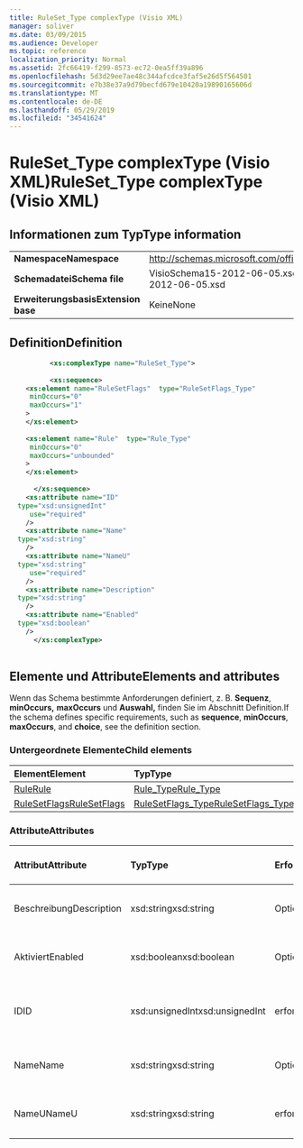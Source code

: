 ```yaml
---
title: RuleSet_Type complexType (Visio XML)
manager: soliver
ms.date: 03/09/2015
ms.audience: Developer
ms.topic: reference
localization_priority: Normal
ms.assetid: 2fc66419-f299-8573-ec72-0ea5ff39a896
ms.openlocfilehash: 5d3d29ee7ae48c344afcdce3faf5e26d5f564501
ms.sourcegitcommit: e7b38e37a9d79becfd679e10420a19890165606d
ms.translationtype: MT
ms.contentlocale: de-DE
ms.lasthandoff: 05/29/2019
ms.locfileid: "34541624"
---
```

# <a name="ruleset_type-complextype-visio-xml"></a><span data-ttu-id="83ae4-102">RuleSet_Type complexType (Visio XML)</span><span class="sxs-lookup"><span data-stu-id="83ae4-102">RuleSet_Type complexType (Visio XML)</span></span>

## <a name="type-information"></a><span data-ttu-id="83ae4-103">Informationen zum Typ</span><span class="sxs-lookup"><span data-stu-id="83ae4-103">Type information</span></span>

|||
|:-----|:-----|
|<span data-ttu-id="83ae4-104">**Namespace**</span><span class="sxs-lookup"><span data-stu-id="83ae4-104">**Namespace**</span></span> <br/> |http://schemas.microsoft.com/office/visio/2011/1/core  <br/> |
|<span data-ttu-id="83ae4-105">**Schemadatei**</span><span class="sxs-lookup"><span data-stu-id="83ae4-105">**Schema file**</span></span> <br/> |<span data-ttu-id="83ae4-106">VisioSchema15-2012-06-05.xsd</span><span class="sxs-lookup"><span data-stu-id="83ae4-106">VisioSchema15-2012-06-05.xsd</span></span>  <br/> |
|<span data-ttu-id="83ae4-107">**Erweiterungsbasis**</span><span class="sxs-lookup"><span data-stu-id="83ae4-107">**Extension base**</span></span> <br/> |<span data-ttu-id="83ae4-108">Keine</span><span class="sxs-lookup"><span data-stu-id="83ae4-108">None</span></span>  <br/> |
   
## <a name="definition"></a><span data-ttu-id="83ae4-109">Definition</span><span class="sxs-lookup"><span data-stu-id="83ae4-109">Definition</span></span>

```XML
          <xs:complexType name="RuleSet_Type">
          
          <xs:sequence>
    <xs:element name="RuleSetFlags"  type="RuleSetFlags_Type"
     minOccurs="0"
     maxOccurs="1"
    >
    </xs:element>
    
    <xs:element name="Rule"  type="Rule_Type"
     minOccurs="0"
     maxOccurs="unbounded"
    >
    </xs:element>
    
      </xs:sequence>
    <xs:attribute name="ID"
  type="xsd:unsignedInt"
     use="required"
    />
    <xs:attribute name="Name"
  type="xsd:string"
    />
    <xs:attribute name="NameU"
  type="xsd:string"
     use="required"
    />
    <xs:attribute name="Description"
  type="xsd:string"
    />
    <xs:attribute name="Enabled"
  type="xsd:boolean"
    />
      </xs:complexType>
      
```

## <a name="elements-and-attributes"></a><span data-ttu-id="83ae4-110">Elemente und Attribute</span><span class="sxs-lookup"><span data-stu-id="83ae4-110">Elements and attributes</span></span>

<span data-ttu-id="83ae4-111">Wenn das Schema bestimmte Anforderungen definiert, z. B. **Sequenz**, **minOccurs,** **maxOccurs** und **Auswahl,** finden Sie im Abschnitt Definition.</span><span class="sxs-lookup"><span data-stu-id="83ae4-111">If the schema defines specific requirements, such as **sequence**, **minOccurs**, **maxOccurs**, and **choice**, see the definition section.</span></span> 
  
### <a name="child-elements"></a><span data-ttu-id="83ae4-112">Untergeordnete Elemente</span><span class="sxs-lookup"><span data-stu-id="83ae4-112">Child elements</span></span>

|<span data-ttu-id="83ae4-113">**Element**</span><span class="sxs-lookup"><span data-stu-id="83ae4-113">**Element**</span></span>|<span data-ttu-id="83ae4-114">**Typ**</span><span class="sxs-lookup"><span data-stu-id="83ae4-114">**Type**</span></span>|<span data-ttu-id="83ae4-115">**Beschreibung**</span><span class="sxs-lookup"><span data-stu-id="83ae4-115">**Description**</span></span>|
|:-----|:-----|:-----|
|[<span data-ttu-id="83ae4-116">Rule</span><span class="sxs-lookup"><span data-stu-id="83ae4-116">Rule</span></span>](rule-element-ruleset_type-complextypevisio-xml.md) <br/> |[<span data-ttu-id="83ae4-117">Rule_Type</span><span class="sxs-lookup"><span data-stu-id="83ae4-117">Rule_Type</span></span>](rule_type-complextypevisio-xml.md) <br/> ||
|[<span data-ttu-id="83ae4-118">RuleSetFlags</span><span class="sxs-lookup"><span data-stu-id="83ae4-118">RuleSetFlags</span></span>](rulesetflags-element-ruleset_type-complextypevisio-xml.md) <br/> |[<span data-ttu-id="83ae4-119">RuleSetFlags_Type</span><span class="sxs-lookup"><span data-stu-id="83ae4-119">RuleSetFlags_Type</span></span>](rulesetflags_type-complextypevisio-xml.md) <br/> ||
   
### <a name="attributes"></a><span data-ttu-id="83ae4-120">Attribute</span><span class="sxs-lookup"><span data-stu-id="83ae4-120">Attributes</span></span>

|<span data-ttu-id="83ae4-121">**Attribut**</span><span class="sxs-lookup"><span data-stu-id="83ae4-121">**Attribute**</span></span>|<span data-ttu-id="83ae4-122">**Typ**</span><span class="sxs-lookup"><span data-stu-id="83ae4-122">**Type**</span></span>|<span data-ttu-id="83ae4-123">**Erforderlich**</span><span class="sxs-lookup"><span data-stu-id="83ae4-123">**Required**</span></span>|<span data-ttu-id="83ae4-124">**Beschreibung**</span><span class="sxs-lookup"><span data-stu-id="83ae4-124">**Description**</span></span>|<span data-ttu-id="83ae4-125">**Mögliche Werte**</span><span class="sxs-lookup"><span data-stu-id="83ae4-125">**Possible values**</span></span>|
|:-----|:-----|:-----|:-----|:-----|
|<span data-ttu-id="83ae4-126">Beschreibung</span><span class="sxs-lookup"><span data-stu-id="83ae4-126">Description</span></span>  <br/> |<span data-ttu-id="83ae4-127">xsd:string</span><span class="sxs-lookup"><span data-stu-id="83ae4-127">xsd:string</span></span>  <br/> |<span data-ttu-id="83ae4-128">Optional</span><span class="sxs-lookup"><span data-stu-id="83ae4-128">optional</span></span>  <br/> ||<span data-ttu-id="83ae4-129">Werte des xsd:string-Typs.</span><span class="sxs-lookup"><span data-stu-id="83ae4-129">Values of the xsd:string type.</span></span>  <br/> |
|<span data-ttu-id="83ae4-130">Aktiviert</span><span class="sxs-lookup"><span data-stu-id="83ae4-130">Enabled</span></span>  <br/> |<span data-ttu-id="83ae4-131">xsd:boolean</span><span class="sxs-lookup"><span data-stu-id="83ae4-131">xsd:boolean</span></span>  <br/> |<span data-ttu-id="83ae4-132">Optional</span><span class="sxs-lookup"><span data-stu-id="83ae4-132">optional</span></span>  <br/> ||<span data-ttu-id="83ae4-133">Werte des typs xsd:boolean.</span><span class="sxs-lookup"><span data-stu-id="83ae4-133">Values of the xsd:boolean type.</span></span>  <br/> |
|<span data-ttu-id="83ae4-134">ID</span><span class="sxs-lookup"><span data-stu-id="83ae4-134">ID</span></span>  <br/> |<span data-ttu-id="83ae4-135">xsd:unsignedInt</span><span class="sxs-lookup"><span data-stu-id="83ae4-135">xsd:unsignedInt</span></span>  <br/> |<span data-ttu-id="83ae4-136">erforderlich</span><span class="sxs-lookup"><span data-stu-id="83ae4-136">required</span></span>  <br/> ||<span data-ttu-id="83ae4-137">Werte des xsd:unsignedInt-Typs.</span><span class="sxs-lookup"><span data-stu-id="83ae4-137">Values of the xsd:unsignedInt type.</span></span>  <br/> |
|<span data-ttu-id="83ae4-138">Name</span><span class="sxs-lookup"><span data-stu-id="83ae4-138">Name</span></span>  <br/> |<span data-ttu-id="83ae4-139">xsd:string</span><span class="sxs-lookup"><span data-stu-id="83ae4-139">xsd:string</span></span>  <br/> |<span data-ttu-id="83ae4-140">Optional</span><span class="sxs-lookup"><span data-stu-id="83ae4-140">optional</span></span>  <br/> ||<span data-ttu-id="83ae4-141">Werte des xsd:string-Typs.</span><span class="sxs-lookup"><span data-stu-id="83ae4-141">Values of the xsd:string type.</span></span>  <br/> |
|<span data-ttu-id="83ae4-142">NameU</span><span class="sxs-lookup"><span data-stu-id="83ae4-142">NameU</span></span>  <br/> |<span data-ttu-id="83ae4-143">xsd:string</span><span class="sxs-lookup"><span data-stu-id="83ae4-143">xsd:string</span></span>  <br/> |<span data-ttu-id="83ae4-144">erforderlich</span><span class="sxs-lookup"><span data-stu-id="83ae4-144">required</span></span>  <br/> ||<span data-ttu-id="83ae4-145">Werte des xsd:string-Typs.</span><span class="sxs-lookup"><span data-stu-id="83ae4-145">Values of the xsd:string type.</span></span>  <br/> |
   

